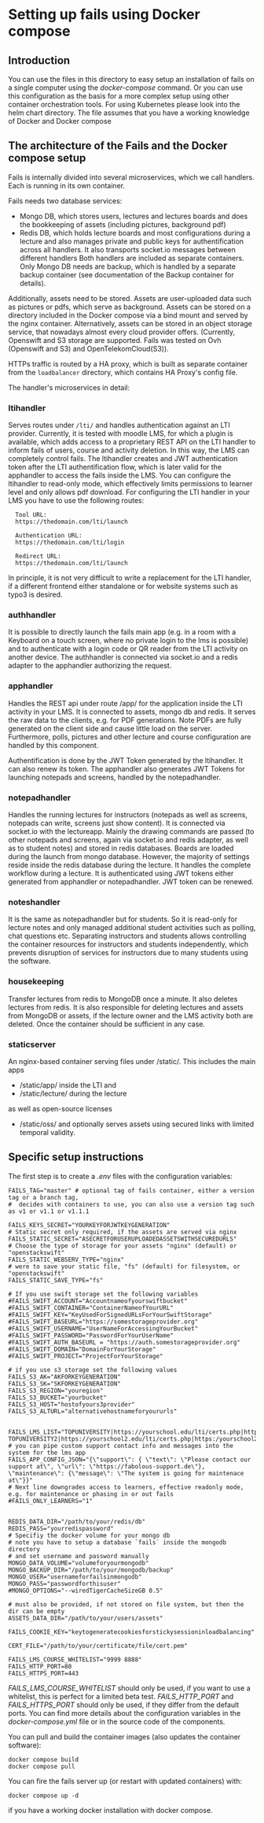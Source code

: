 # Setting up fails using Docker compose
## Introduction
You can use the files in this directory to easy setup an installation of fails on a single computer using the *docker-compose* command. Or you can use this configuration as the basis for a more complex setup using other container orchestration tools. For using Kubernetes please look into the helm chart directory. The file assumes that you have a working knowledge of Docker and Docker compose

## The architecture of the Fails and the Docker compose setup
Fails is internally divided into several microservices, which we call handlers.
Each is running in its own container.

Fails needs two database services:
- Mongo DB, which stores users, lectures and lectures boards and does the bookkeeping of assets (including pictures, background pdf)
- Redis DB, which holds lecture boards and most configurations during a lecture and also manages private and public keys for authentification across all handlers. It also transports socket.io messages between different handlers
Both handlers are included as separate containers. Only Mongo DB needs are backup, which is handled by a separate backup container (see documentation of the Backup container for details).

Additionally, assets need to be stored. Assets are user-uploaded data such as pictures or pdfs, which serve as background.
Assets can be stored on a directory included in the Docker compose via a bind mount and served by the nginx container.
Alternatively, assets can be stored in an object storage service, that nowadays almost every cloud provider offers. (Currently, Openswift and S3 storage are supported. Fails was tested on Ovh (Openswift and S3) and OpenTelekomCloud(S3)).

HTTPs traffic is routed by a HA proxy, which is built as separate container from the `loadbalancer` directory, which contains HA Proxy's config file.

The handler's microservices in detail:
### ltihandler
Serves routes under `/lti/` and handles authentication against an LTI provider.
Currently, it is tested with moodle LMS, for which a plugin is available, which adds access to a proprietary  REST API on the LTI handler to inform fails of users, course and activity deletion. In this way, the LMS can completely control fails.
The ltihandler creates and JWT authentication token after the LTI authentification flow, which is later valid for the apphandler to access the fails inside the LMS.
You can configure the ltihandler to read-only mode, which effectively limits permissions to learner level and only allows pdf download.
For configuring the LTI handler in your LMS you have to use the following routes:
```
  Tool URL:
  https://thedomain.com/lti/launch

  Authentication URL:
  https://thedomain.com/lti/login

  Redirect URL:
  https://thedomain.com/lti/launch
```

In principle, it is not very difficult to write a replacement for the LTI handler, if a different frontend either standalone or for website systems such as typo3 is desired.
  
### authhandler
It is possible to directly launch the fails main app (e.g. in a room with a Keyboard on a touch screen, where no private login to the lms is possible) and to authenticate with a login code or QR reader from the LTI activity on another device. 
The authhandler is connected via socket.io and a redis adapter to the apphandler authorizing the request.

### apphandler
Handles the REST api under route /app/ for the application inside the LTI activity in your LMS.
It is connected to assets, mongo db and redis.
It serves the raw data to the clients, e.g. for PDF generations. Note PDFs are fully generated on the client side and cause little load on the server.
Furthermore, polls, pictures and other lecture and course configuration are handled by this component.

Authentification is done by the JWT Token generated by the ltihandler. It can also renew its token.
The apphandler also generates JWT Tokens for launching notepads and screens, handled by the notepadhandler.

### notepadhandler
Handles the running lectures for instructors (notepads as well as screens, notepads can write, screens just show content). 
It is connected via socket.io with the lectureapp.
Mainly the drawing commands are passed (to other notepads and screens, again via socket.io and redis adapter, as well as to student notes) and stored in redis databases. Boards are loaded during the launch from mongo database. However, the majority of settings reside inside the redis database during the lecture.
It handles the complete workflow during a lecture. 
It is authenticated using JWT tokens either generated from apphandler or notepadhandler.
JWT token can be renewed.

### noteshandler
It is the same as notepadhandler but for students.
So it is read-only for lecture notes and only managed additional student activities such as polling, chat questions etc.
Separating instructors and students allows controlling the container resources for instructors and students independently, which prevents disruption of services for instructors due to many students using the software.

### housekeeping
Transfer lectures from redis to MongoDB once a minute. It also deletes lectures from redis.
It is also responsible for deleting lectures and assets from MongoDB or assets, if the lecture owner and the LMS activity both are deleted.
Once the container should be sufficient in any case.

### staticserver
An nginx-based container serving files under /static/.
This includes the main apps 
- /static/app/ inside the LTI and 
- /static/lecture/ during the lecture

as well as open-source licenses
- /static/oss/
and optionally serves assets using secured links with limited temporal validity.



## Specific setup instructions
The first step is to create a *.env* files with the configuration variables:
```
FAILS_TAG="master" # optional tag of fails container, either a version tag or a branch tag,
#  decides with containers to use, you can also use a version tag such as v1 or v1.1 or v1.1.1

FAILS_KEYS_SECRET="YOURKEYFORJWTKEYGENERATION"
# Static secret only required, if the assets are served via nginx
FAILS_STATIC_SECRET="ASECRETFORUSERUPLOADEDASSETSWITHSECUREDURLS"
# Choose the type of storage for your assets "nginx" (default) or "openstackswift"
FAILS_STATIC_WEBSERV_TYPE="nginx"
# were to save your static file, "fs" (default) for filesystem, or "openstackswift"
FAILS_STATIC_SAVE_TYPE="fs"

# If you use swift storage set the following variables
#FAILS_SWIFT_ACCOUNT="Accountnameofyourswiftbucket"
#FAILS_SWIFT_CONTAINER="ContainerNameofYourURL"
#FAILS_SWIFT_KEY="KeyUsedForSignedURLsForYourSwiftStorage"
#FAILS_SWIFT_BASEURL="https://somestorageprovider.org"
#FAILS_SWIFT_USERNAME="UserNameForAccessingYourBucket"
#FAILS_SWIFT_PASSWORD="PasswordForYourUserName"
#FAILS_SWIFT_AUTH_BASEURL = "https://auth.somestorageprovider.org"
#FAILS_SWIFT_DOMAIN="DomainForYourStorage"
#FAILS_SWIFT_PROJECT="ProjectForYourStorage"

# if you use s3 storage set the following values
FAILS_S3_AK="AKFORKEYGENERATION"
FAILS_S3_SK="SKFORKEYGENERATION"
FAILS_S3_REGION="youregion"
FAILS_S3_BUCKET="yourbucket"
FAILS_S3_HOST="hostofyours3provider"
FAILS_S3_ALTURL="alternativehostnameforyoururls"


FAILS_LMS_LIST="TOPUNIVERSITY|https://yourschool.edu/lti/certs.php|https:/yourschool.edu/lti/token.php|https://yourschool.edu/lti/auth.php|yourschool.edu/ TOPUNIVERSITY2|https://yourschool2.edu/lti/certs.php|https:/yourschool2.edu/lti/token.php|https://yourschool2.edu/lti/auth.php|yourschool2.edu/"
# you can pipe custom support contact info and messages into the system for the lms app
FAILS_APP_CONFIG_JSON="{\"support\": { \"text\": \"Please contact our support at\", \"url\": \"https://fabolous-support.de\"}, \"maintenance\": {\"message\": \"The system is going for maintenace at\"}}"
# Next line downgrades access to learners, effective readonly mode, e.g. for maintenance or phasing in or out fails
#FAILS_ONLY_LEARNERS="1"


REDIS_DATA_DIR="/path/to/your/redis/db"
REDIS_PASS="yourredispassword"
# Specifiy the docker volume for your mongo db
# note you have to setup a database `fails` inside the mongodb directory 
# and set username and password manually
MONGO_DATA_VOLUME="volumeforyourmongodb"
MONGO_BACKUP_DIR="/path/to/your/mongodb/backup"
MONGO_USER="usernameforfailsinmongodb"
MONGO_PASS="passwordforthisuser"
#MONGO_OPTIONS="--wiredTigerCacheSizeGB 0.5"

# must also be provided, if not stored on file system, but then the dir can be empty
ASSETS_DATA_DIR="/path/to/your/users/assets"

FAILS_COOKIE_KEY="keytogeneratecookiesforstickysessioninloadbalancing"

CERT_FILE="/path/to/your/certificate/file/cert.pem"

FAILS_LMS_COURSE_WHITELIST="9999 8888"
FAILS_HTTP_PORT=80
FAILS_HTTPS_PORT=443

```
*FAILS_LMS_COURSE_WHITELIST* should only be used, if you want to use a whitelist, this is perfect for a limited beta test. *FAILS_HTTP_PORT* and *FAILS_HTTPS_PORT* should only be used, if they differ from the default ports.
You can find more details about the configuration variables in the *docker-compose.yml* file or in the source code of the components.

You can pull and build the container images (also updates the container software):
```
docker compose build
docker compose pull
```

You can fire the fails server up (or restart with updated containers) with:
```
docker compose up -d
```
if you have a working docker installation with docker compose.
